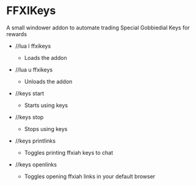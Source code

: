 # FFXIKeys
A small windower addon to automate trading Special Gobbiedial Keys for rewards

* //lua l ffxikeys
  * Loads the addon
  
  
* //lua u ffxikeys
  * Unloads the addon
  
* //keys start
  * Starts using keys
* //keys stop
  * Stops using keys
  
* //keys printlinks
  * Toggles printing ffxiah keys to chat
* //keys openlinks
  * Toggles opening ffxiah links in your default browser
